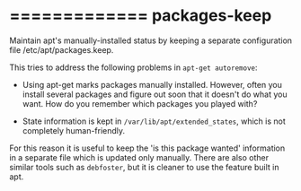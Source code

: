 =============
packages-keep
=============

Maintain apt's manually-installed status by keeping a separate
configuration file /etc/apt/packages.keep.

This tries to address the following problems in `apt-get autoremove`:

- Using apt-get marks packages manually installed. However, often you
  install several packages and figure out soon that it doesn't do what
  you want. How do you remember which packages you played with?

- State information is kept in `/var/lib/apt/extended_states`, which
  is not completely human-friendly.

For this reason it is useful to keep the 'is this package wanted'
information in a separate file which is updated only manually. There
are also other similar tools such as `debfoster`, but it is cleaner to
use the feature built in apt.
